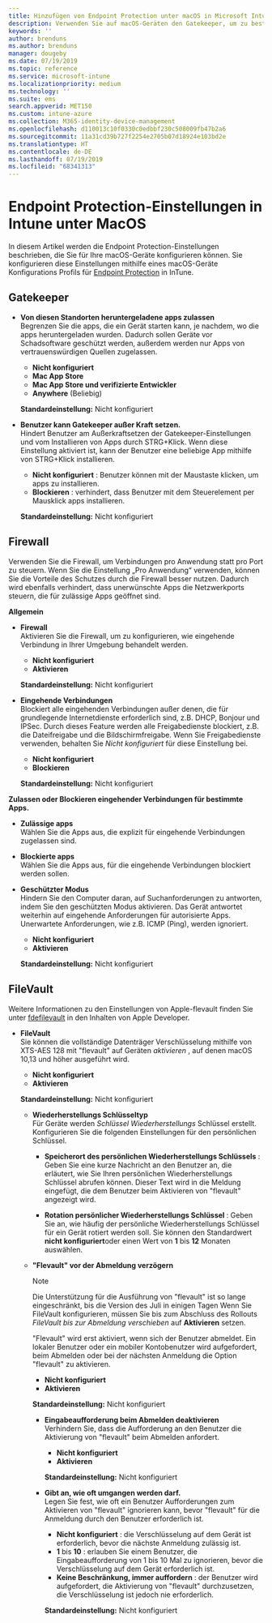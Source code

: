 ```yaml
---
title: Hinzufügen von Endpoint Protection unter macOS in Microsoft Intune – Azure | Microsoft-Dokumentation
description: Verwenden Sie auf macOS-Geräten den Gatekeeper, um zu bestimmen, wo Apps, einschließlich der Mac App Store, installiert werden können. Aktivieren oder Konfigurieren Sie ebenfalls eine Firewall, um bestimmte Apps zuzulassen, zu blockieren, den geschützten Modus zu verwenden oder bestimmte Arten von eingehenden Verbindungen mithilfe von Microsoft Intune zu blockieren.
keywords: ''
author: brenduns
ms.author: brenduns
manager: dougeby
ms.date: 07/19/2019
ms.topic: reference
ms.service: microsoft-intune
ms.localizationpriority: medium
ms.technology: ''
ms.suite: ems
search.appverid: MET150
ms.custom: intune-azure
ms.collection: M365-identity-device-management
ms.openlocfilehash: d110013c10f0330c0edbbf230c508009fb47b2a6
ms.sourcegitcommit: 11a31cd39b727f2254e2705b07d18924e103bd2e
ms.translationtype: HT
ms.contentlocale: de-DE
ms.lasthandoff: 07/19/2019
ms.locfileid: "68341313"
---
```

# <a name="macos-endpoint-protection-settings-in-intune"></a>Endpoint Protection-Einstellungen in Intune unter MacOS  

In diesem Artikel werden die Endpoint Protection-Einstellungen beschrieben, die Sie für Ihre macOS-Geräte konfigurieren können. Sie konfigurieren diese Einstellungen mithilfe eines macOS-Geräte Konfigurations Profils für [Endpoint Protection](endpoint-protection-configure.md) in InTune.  

## <a name="gatekeeper"></a>Gatekeeper  

- **Von diesen Standorten heruntergeladene apps zulassen**  
  Begrenzen Sie die apps, die ein Gerät starten kann, je nachdem, wo die apps heruntergeladen wurden. Dadurch sollen Geräte vor Schadsoftware geschützt werden, außerdem werden nur Apps von vertrauenswürdigen Quellen zugelassen.  

  - **Nicht konfiguriert**  
  - **Mac App Store**  
  - **Mac App Store und verifizierte Entwickler**  
  - **Anywhere** (Beliebig)  

  **Standardeinstellung:** Nicht konfiguriert  

- **Benutzer kann Gatekeeper außer Kraft setzen.**  
  Hindert Benutzer am Außerkraftsetzen der Gatekeeper-Einstellungen und vom Installieren von Apps durch STRG+Klick. Wenn diese Einstellung aktiviert ist, kann der Benutzer eine beliebige App mithilfe von STRG+Klick installieren.  
 
  - **Nicht konfiguriert** : Benutzer können mit der Maustaste klicken, um apps zu installieren.  
  - **Blockieren** : verhindert, dass Benutzer mit dem Steuerelement per Mausklick apps installieren.  

  **Standardeinstellung:** Nicht konfiguriert  

## <a name="firewall"></a>Firewall  

Verwenden Sie die Firewall, um Verbindungen pro Anwendung statt pro Port zu steuern. Wenn Sie die Einstellung „Pro Anwendung“ verwenden, können Sie die Vorteile des Schutzes durch die Firewall besser nutzen. Dadurch wird ebenfalls verhindert, dass unerwünschte Apps die Netzwerkports steuern, die für zulässige Apps geöffnet sind.  

**Allgemein**
- **Firewall**  
  Aktivieren Sie die Firewall, um zu konfigurieren, wie eingehende Verbindung in Ihrer Umgebung behandelt werden.  
  - **Nicht konfiguriert**  
  - **Aktivieren**  

  **Standardeinstellung:** Nicht konfiguriert  

- **Eingehende Verbindungen**  
  Blockiert alle eingehenden Verbindungen außer denen, die für grundlegende Internetdienste erforderlich sind, z.B. DHCP, Bonjour und IPSec. Durch dieses Feature werden alle Freigabedienste blockiert, z.B. die Dateifreigabe und die Bildschirmfreigabe. Wenn Sie Freigabedienste verwenden, behalten Sie *Nicht konfiguriert* für diese Einstellung bei.  
  - **Nicht konfiguriert**  
  - **Blockieren**  

  **Standardeinstellung:** Nicht konfiguriert  

**Zulassen oder Blockieren eingehender Verbindungen für bestimmte Apps.**  

  - **Zulässige apps**  
    Wählen Sie die Apps aus, die explizit für eingehende Verbindungen zugelassen sind.  

  - **Blockierte apps**  
    Wählen Sie die Apps aus, für die eingehende Verbindungen blockiert werden sollen.  

  - **Geschützter Modus**  
    Hindern Sie den Computer daran, auf Suchanforderungen zu antworten, indem Sie den geschützten Modus aktivieren. Das Gerät antwortet weiterhin auf eingehende Anforderungen für autorisierte Apps. Unerwartete Anforderungen, wie z.B. ICMP (Ping), werden ignoriert.  
    - **Nicht konfiguriert**  
    - **Aktivieren**  

    **Standardeinstellung:** Nicht konfiguriert  

## <a name="filevault"></a>FileVault  
Weitere Informationen zu den Einstellungen von Apple-flevault finden Sie unter [fdefilevault](https://developer.apple.com/documentation/devicemanagement/fdefilevault) in den Inhalten von Apple Developer. 

- **FileVault**  
  Sie können die vollständige Datenträger Verschlüsselung mithilfe von XTS-AES 128 mit "flevault" auf Geräten *aktivieren* , auf denen macOS 10,13 und höher ausgeführt wird.  
  - **Nicht konfiguriert**  
  - **Aktivieren**  

  **Standardeinstellung:** Nicht konfiguriert  

  - **Wiederherstellungs Schlüsseltyp**  
    Für Geräte werden *Schlüssel Wiederherstellungs* Schlüssel erstellt. Konfigurieren Sie die folgenden Einstellungen für den persönlichen Schlüssel.  

     - **Speicherort des persönlichen Wiederherstellungs Schlüssels** : Geben Sie eine kurze Nachricht an den Benutzer an, die erläutert, wie Sie Ihren persönlichen Wiederherstellungs Schlüssel abrufen können. Dieser Text wird in die Meldung eingefügt, die dem Benutzer beim Aktivieren von "flevault" angezeigt wird.  
      
     - **Rotation persönlicher Wiederherstellungs Schlüssel** : Geben Sie an, wie häufig der persönliche Wiederherstellungs Schlüssel für ein Gerät rotiert werden soll. Sie können den Standardwert **nicht konfiguriert**oder einen Wert von **1** bis **12** Monaten auswählen.  

  - **"Flevault" vor der Abmeldung verzögern** 
    > [!NOTE]
    > Die Unterstützung für die Ausführung von "flevault" ist so lange eingeschränkt, bis die Version des Juli in einigen Tagen Wenn Sie FileVault konfigurieren, müssen Sie bis zum Abschluss des Rollouts *FileVault bis zur Abmeldung verschieben* auf **Aktivieren** setzen.   

    "Flevault" wird erst aktiviert, wenn sich der Benutzer abmeldet. Ein lokaler Benutzer oder ein mobiler Kontobenutzer wird aufgefordert, beim Abmelden oder bei der nächsten Anmeldung die Option "flevault" zu aktivieren.  
    - **Nicht konfiguriert**  
    - **Aktivieren**  
    
    **Standardeinstellung:** Nicht konfiguriert  



    - **Eingabeaufforderung beim Abmelden deaktivieren**  
      Verhindern Sie, dass die Aufforderung an den Benutzer die Aktivierung von "flevault" beim Abmelden anfordert.  
      - **Nicht konfiguriert**  
      - **Aktivieren**  

      **Standardeinstellung:** Nicht konfiguriert  

    - **Gibt an, wie oft umgangen werden darf.**  
      Legen Sie fest, wie oft ein Benutzer Aufforderungen zum Aktivieren von "flevault" ignorieren kann, bevor "flevault" für die Anmeldung durch den Benutzer erforderlich ist.  

      - **Nicht konfiguriert** : die Verschlüsselung auf dem Gerät ist erforderlich, bevor die nächste Anmeldung zulässig ist.  
      -  **1** bis **10** : erlauben Sie einem Benutzer, die Eingabeaufforderung von 1 bis 10 Mal zu ignorieren, bevor die Verschlüsselung auf dem Gerät erforderlich ist.  
      - **Keine Beschränkung, immer auffordern** : der Benutzer wird aufgefordert, die Aktivierung von "flevault" durchzusetzen, die Verschlüsselung ist jedoch nie erforderlich.  
 
      **Standardeinstellung:** Nicht konfiguriert  


